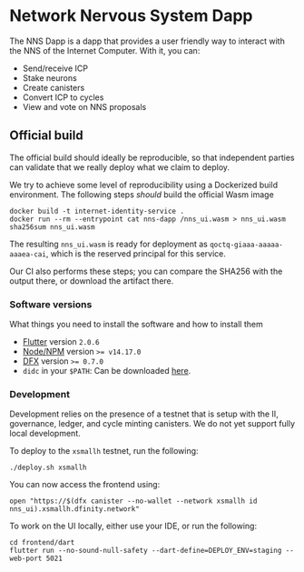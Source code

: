 # Network Nervous System Dapp

The NNS Dapp is a dapp that provides a user friendly way to interact with the NNS of the Internet Computer. With it, you can:

* Send/receive ICP
* Stake neurons
* Create canisters
* Convert ICP to cycles
* View and vote on NNS proposals

## Official build

The official build should ideally be reproducible, so that independent parties
can validate that we really deploy what we claim to deploy.

We try to achieve some level of reproducibility using a Dockerized build
environment. The following steps _should_ build the official Wasm image

    docker build -t internet-identity-service .
    docker run --rm --entrypoint cat nns-dapp /nns_ui.wasm > nns_ui.wasm
    sha256sum nns_ui.wasm

The resulting `nns_ui.wasm` is ready for deployment as
`qoctq-giaaa-aaaaa-aaaea-cai`, which is the reserved principal for this service.

Our CI also performs these steps; you can compare the SHA256 with the output there, or download the artifact there.

### Software versions

What things you need to install the software and how to install them

- [Flutter](https://flutter.dev/docs/get-started/install) version `2.0.6`
- [Node/NPM](https://nodejs.org/en/) version `>= v14.17.0`
- [DFX](https://sdk.dfinity.org/docs/index.html) version `>= 0.7.0`
- `didc` in your `$PATH`: Can be downloaded [here](https://github.com/dfinity/candid/releases).

### Development

Development relies on the presence of a testnet that is setup with the II, governance, ledger, and cycle minting canisters. We do not yet support fully local development.

To deploy to the `xsmallh` testnet, run the following:

```shell
./deploy.sh xsmallh
```

You can now access the frontend using:

```shell
open "https://$(dfx canister --no-wallet --network xsmallh id nns_ui).xsmallh.dfinity.network"
```

To work on the UI locally, either use your IDE, or run the following:

```
cd frontend/dart
flutter run --no-sound-null-safety --dart-define=DEPLOY_ENV=staging --web-port 5021
```
